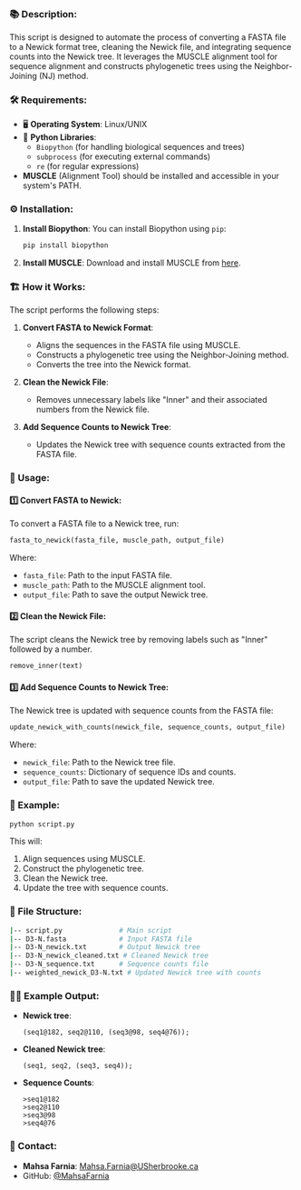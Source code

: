 ### 📚 Description:
This script is designed to automate the process of converting a FASTA file to a Newick format tree, cleaning the Newick file, and integrating sequence counts into the Newick tree. It leverages the MUSCLE alignment tool for sequence alignment and constructs phylogenetic trees using the Neighbor-Joining (NJ) method.

### 🛠️ Requirements:
- 🖥️ **Operating System**: Linux/UNIX
- 🐍 **Python Libraries**:  
  - `Biopython` (for handling biological sequences and trees)
  - `subprocess` (for executing external commands)
  - `re` (for regular expressions)
- **MUSCLE** (Alignment Tool) should be installed and accessible in your system's PATH.

### ⚙️ Installation:

1. **Install Biopython**:
   You can install Biopython using `pip`:
   ```bash
   pip install biopython
   ```

2. **Install MUSCLE**:
   Download and install MUSCLE from [here](https://www.drive5.com/muscle/).

### 🏗️ How it Works:

The script performs the following steps:
1. **Convert FASTA to Newick Format**:
   - Aligns the sequences in the FASTA file using MUSCLE.
   - Constructs a phylogenetic tree using the Neighbor-Joining method.
   - Converts the tree into the Newick format.

2. **Clean the Newick File**:
   - Removes unnecessary labels like "Inner" and their associated numbers from the Newick file.

3. **Add Sequence Counts to Newick Tree**:
   - Updates the Newick tree with sequence counts extracted from the FASTA file.

### 🔧 Usage:

#### 1️⃣ Convert FASTA to Newick:
To convert a FASTA file to a Newick tree, run:
```python
fasta_to_newick(fasta_file, muscle_path, output_file)
```
Where:
- `fasta_file`: Path to the input FASTA file.
- `muscle_path`: Path to the MUSCLE alignment tool.
- `output_file`: Path to save the output Newick tree.

#### 2️⃣ Clean the Newick File:
The script cleans the Newick tree by removing labels such as "Inner" followed by a number.
```python
remove_inner(text)
```

#### 3️⃣ Add Sequence Counts to Newick Tree:
The Newick tree is updated with sequence counts from the FASTA file:
```python
update_newick_with_counts(newick_file, sequence_counts, output_file)
```

Where:
- `newick_file`: Path to the Newick tree file.
- `sequence_counts`: Dictionary of sequence IDs and counts.
- `output_file`: Path to save the updated Newick tree.

### 📝 Example:

```bash
python script.py
```

This will:
1. Align sequences using MUSCLE.
2. Construct the phylogenetic tree.
3. Clean the Newick tree.
4. Update the tree with sequence counts.

### 📁 File Structure:
```bash
|-- script.py              # Main script
|-- D3-N.fasta             # Input FASTA file
|-- D3-N_newick.txt        # Output Newick tree
|-- D3-N_newick_cleaned.txt # Cleaned Newick tree
|-- D3-N_sequence.txt      # Sequence counts file
|-- weighted_newick_D3-N.txt # Updated Newick tree with counts
```

### 🧑‍💻 Example Output:

- **Newick tree**:
  ```newick
  (seq1@182, seq2@110, (seq3@98, seq4@76));
  ```

- **Cleaned Newick tree**:
  ```newick
  (seq1, seq2, (seq3, seq4));
  ```

- **Sequence Counts**:
  ```
  >seq1@182
  >seq2@110
  >seq3@98
  >seq4@76
  ```

### 📧 Contact:
- **Mahsa Farnia**: [Mahsa.Farnia@USherbrooke.ca](mailto:Mahsa.Farnia@USherbrooke.ca)
- GitHub: [@MahsaFarnia](https://github.com/MahsaFarnia)
